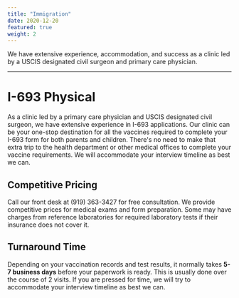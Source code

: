 ```yaml
---
title: "Immigration"
date: 2020-12-20
featured: true
weight: 2
---
```


We have extensive experience, accommodation, and success as a clinic led by a USCIS designated civil surgeon and primary care physician.

---
# I-693 Physical

As a clinic led by a primary care physician and USCIS designated civil surgeon, we have extensive experience in I-693 applications. Our clinic can be your one-stop destination for all the vaccines required to complete your I-693 form for both parents and children. There's no need to make that extra trip to the health department or other medical offices to complete your vaccine requirements. We will accommodate your interview timeline as best we can.

## Competitive Pricing

Call our front desk at (919) 363-3427 for free consultation. We provide competitive prices for medical exams and form preparation. Some may have charges from reference laboratories for required laboratory tests if their insurance does not cover it.

## Turnaround Time

Depending on your vaccination records and test results, it normally takes **5-7 business days** before your paperwork is ready. This is usually done over the course of 2 visits. If you are pressed for time, we will try to accommodate your interview timeline as best we can.